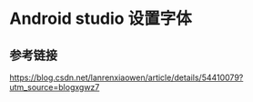 # Android studio 设置字体

## 参考链接

https://blog.csdn.net/lanrenxiaowen/article/details/54410079?utm_source=blogxgwz7